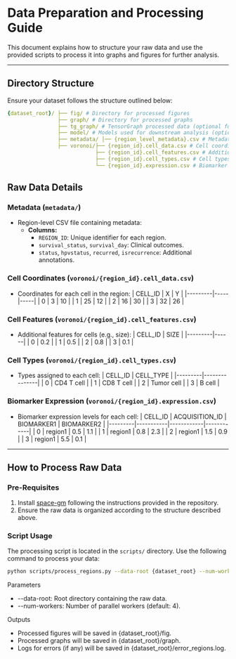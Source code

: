 # Data Preparation and Processing Guide

This document explains how to structure your raw data and use the provided scripts to process it into graphs and figures for further analysis.

---

## Directory Structure

Ensure your dataset follows the structure outlined below:
```yaml
{dataset_root}/ ├── fig/ # Directory for processed figures 
                ├── graph/ # Directory for processed graphs 
                ├── tg_graph/ # TensorGraph processed data (optional for advanced analysis) 
                ├── model/ # Models used for downstream analysis (optional) 
                ├── metadata/ │── {region_level_metadata}.csv # Metadata for region-level information 
                ├── voronoi/├── {region_id}.cell_data.csv # Cell coordinates for each region 
                            ├── {region_id}.cell_features.csv # Additional cell-level features 
                            ├── {region_id}.cell_types.csv # Cell types for each region 
                            └── {region_id}.expression.csv # Biomarker expression data
```

## Raw Data Details

### Metadata (`metadata/`)
- Region-level CSV file containing metadata:
    - **Columns:**
        - `REGION_ID`: Unique identifier for each region.
        - `survival_status`, `survival_day`: Clinical outcomes.
        - `status`, `hpvstatus`, `recurred`, `isrecurrence`: Additional annotations.

### Cell Coordinates (`voronoi/{region_id}.cell_data.csv`)
- Coordinates for each cell in the region:
    | CELL_ID | X  | Y  |
    |---------|-----|-----|
    | 0       | 3   | 10  |
    | 1       | 25  | 12  |
    | 2       | 16  | 30  |
    | 3       | 32  | 26  |

### Cell Features (`voronoi/{region_id}.cell_features.csv`)
- Additional features for cells (e.g., size):
    | CELL_ID | SIZE |
    |---------|------|
    | 0       | 0.2  |
    | 1       | 0.5  |
    | 2       | 0.8  |
    | 3       | 0.1  |

### Cell Types (`voronoi/{region_id}.cell_types.csv`)
- Types assigned to each cell:
    | CELL_ID | CELL_TYPE     |
    |---------|---------------|
    | 0       | CD4 T cell    |
    | 1       | CD8 T cell    |
    | 2       | Tumor cell    |
    | 3       | B cell        |

### Biomarker Expression (`voronoi/{region_id}.expression.csv`)
- Biomarker expression levels for each cell:
    | CELL_ID | ACQUISITION_ID | BIOMARKER1 | BIOMARKER2 |
    |---------|-----------|------------|------------|
    | 0       | region1   | 0.5        | 1.1        |
    | 1       | region1   | 0.8        | 2.3        |
    | 2       | region1   | 1.5        | 0.9        |
    | 3       | region1   | 5.5        | 0.1        |

---

## How to Process Raw Data

### Pre-Requisites
1. Install [space-gm](https://github.com/space-gm/space-gm) following the instructions provided in the repository.
2. Ensure the raw data is organized according to the structure described above.

### Script Usage

The processing script is located in the `scripts/` directory. Use the following command to process your data:

```bash
python scripts/process_regions.py --data-root {dataset_root} --num-workers 4    

```
Parameters
* --data-root: Root directory containing the raw data.
* --num-workers: Number of parallel workers (default: 4).

Outputs
* Processed figures will be saved in {dataset_root}/fig.
* Processed graphs will be saved in {dataset_root}/graph.
* Logs for errors (if any) will be saved in {dataset_root}/error_regions.log.